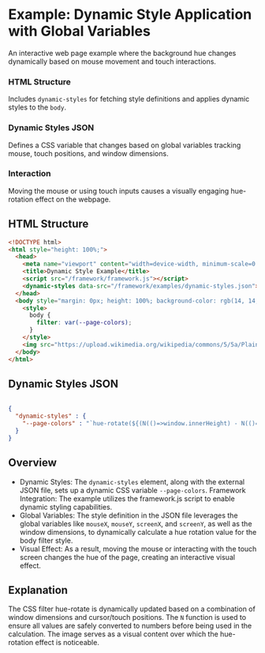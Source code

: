 

# Example: Dynamic Style Application with Global Variables

An interactive web page example where the background hue changes dynamically based on mouse movement and touch interactions.

### HTML Structure
Includes `dynamic-styles` for fetching style definitions and applies dynamic styles to the `body`.

### Dynamic Styles JSON
Defines a CSS variable that changes based on global variables tracking mouse, touch positions, and window dimensions.

### Interaction
Moving the mouse or using touch inputs causes a visually engaging hue-rotation effect on the webpage.

## HTML Structure
```html
<!DOCTYPE html>
<html style="height: 100%;">
  <head>
    <meta name="viewport" content="width=device-width, minimum-scale=0.1">
    <title>Dynamic Style Example</title>
    <script src="/framework/framework.js"></script>
    <dynamic-styles data-src="/framework/examples/dynamic-styles.json"></dynamic-styles>
  </head>
  <body style="margin: 0px; height: 100%; background-color: rgb(14, 14, 14);">
    <style>
      body {
        filter: var(--page-colors);
      }
    </style>
    <img src="https://upload.wikimedia.org/wikipedia/commons/5/5a/Plain_tiger_%28Danaus_chrysippus_chrysippus%29_male_underside.jpg" width="919" height="612">
  </body>
</html>
```
## Dynamic Styles JSON
```json

{
  "dynamic-styles" : {
    "--page-colors" : "`hue-rotate(${(N(()=>window.innerHeight) - N(()=>window.innerWidth)) + N(()=>mouseX) + N(()=>mouseY) + N(()=>screenX) + N(()=>screenY)}deg)`"
  }
}
```
## Overview
- Dynamic Styles: The `dynamic-styles` element, along with the external JSON file, sets up a dynamic CSS variable `--page-colors`.
Framework Integration: The example utilizes the framework.js script to enable dynamic styling capabilities.
- Global Variables: The style definition in the JSON file leverages the global variables like `mouseX`, `mouseY`, `screenX`, and `screenY`, as well as the window dimensions, to dynamically calculate a hue rotation value for the body filter style.
- Visual Effect: As a result, moving the mouse or interacting with the touch screen changes the hue of the page, creating an interactive visual effect.
## Explanation
The CSS filter hue-rotate is dynamically updated based on a combination of window dimensions and cursor/touch positions.
The `N` function is used to ensure all values are safely converted to numbers before being used in the calculation.
The image serves as a visual content over which the hue-rotation effect is noticeable.

